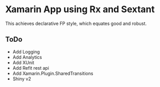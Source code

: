 # Xamarin App using Rx and Sextant

This achieves declarative FP style, which equates good and robust.

## ToDo
- Add Logging
- Add Analytics
- Add XUnit
- Add Refit rest api
- Add Xamarin.Plugin.SharedTransitions
- Shiny v2

